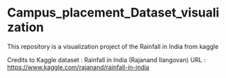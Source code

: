 # Campus_placement_Dataset_visualization
This repository is a visualization project of the Rainfall in India from kaggle

Credits to Kaggle dataset : Rainfall in India (Rajanand Ilangovan)
URL : https://www.kaggle.com/rajanand/rainfall-in-india
